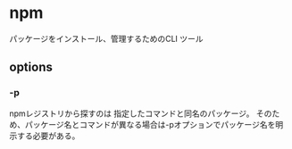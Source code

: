 # npm
パッケージをインストール、管理するためのCLI ツール

## options
### -p
npmレジストリから探すのは 指定したコマンドと同名のパッケージ。
そのため、パッケージ名とコマンドが異なる場合は-pオプションでパッケージ名を明示する必要がある。
